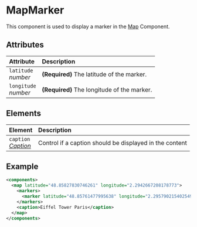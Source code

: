 # MapMarker

This component is used to display a marker in the [Map](../Map.md) Component.

## Attributes

| Attribute                  | Description                                 |
| :------------------------- | :------------------------------------------ |
| `latitude` <br/> _number_  | **(Required)** The latitude of the marker.  |
| `longitude` <br/> _number_ | **(Required)** The longitude of the marker. |


## Elements

| Element                                                       | Description                                             |
| :------------------------------------------------------------ | :------------------------------------------------------ |
| `caption` <br/>_[Caption](../../format/CaptionDescriptor.md)_ | Control if a caption should be displayed in the content |

## Example

```xml
<components>
  <map latitude="48.85827830746261" longitude="2.2942667208178773">
    <markers>
      <marker latitude="48.85761477995638" longitude="2.2957902154025494"/>
    </markers>
    <caption>Eiffel Tower Paris</caption>
  </map>
</components>
```